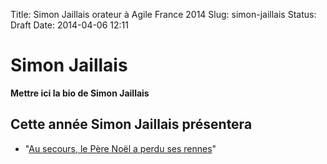 Title: Simon Jaillais orateur à Agile France 2014 
Slug: simon-jaillais
Status: Draft
Date: 2014-04-06 12:11

# Simon Jaillais

**Mettre ici la bio de Simon Jaillais**
## Cette année Simon Jaillais présentera

* "[Au secours, le Père Noël a perdu ses rennes](../sessions/au-secours-le-pere-noel-a-perdu-ses-rennes.html)"



